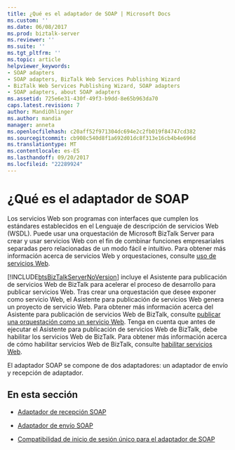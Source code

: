 ```yaml
---
title: ¿Qué es el adaptador de SOAP | Microsoft Docs
ms.custom: ''
ms.date: 06/08/2017
ms.prod: biztalk-server
ms.reviewer: ''
ms.suite: ''
ms.tgt_pltfrm: ''
ms.topic: article
helpviewer_keywords:
- SOAP adapters
- SOAP adapters, BizTalk Web Services Publishing Wizard
- BizTalk Web Services Publishing Wizard, SOAP adapters
- SOAP adapters, about SOAP adapters
ms.assetid: 725e6e31-430f-49f3-b9dd-8e65b963da70
caps.latest.revision: 7
author: MandiOhlinger
ms.author: mandia
manager: anneta
ms.openlocfilehash: c20aff52f971304dc694e2c2fb019f84747cd382
ms.sourcegitcommit: cb908c540d8f1a692d01dc8f313e16cb4b4e696d
ms.translationtype: MT
ms.contentlocale: es-ES
ms.lasthandoff: 09/20/2017
ms.locfileid: "22289924"
---
```

# <a name="what-is-the-soap-adapter"></a>¿Qué es el adaptador de SOAP
Los servicios Web son programas con interfaces que cumplen los estándares establecidos en el Lenguaje de descripción de servicios Web (WSDL). Puede usar una orquestación de Microsoft BizTalk Server para crear y usar servicios Web con el fin de combinar funciones empresariales separadas pero relacionadas de un modo fácil e intuitivo. Para obtener más información acerca de servicios Web y orquestaciones, consulte [uso de servicios Web](../core/using-web-services.md).  
  
 [!INCLUDE[btsBizTalkServerNoVersion](../includes/btsbiztalkservernoversion-md.md)] incluye el Asistente para publicación de servicios Web de BizTalk para acelerar el proceso de desarrollo para publicar servicios Web. Tras crear una orquestación que desee exponer como servicio Web, el Asistente para publicación de servicios Web genera un proyecto de servicio Web. Para obtener más información acerca del Asistente para publicación de servicios Web de BizTalk, consulte [publicar una orquestación como un servicio Web](../core/publishing-an-orchestration-as-a-web-service.md). Tenga en cuenta que antes de ejecutar el Asistente para publicación de servicios Web de BizTalk, debe habilitar los servicios Web de BizTalk. Para obtener más información acerca de cómo habilitar servicios Web de BizTalk, consulte [habilitar servicios Web](../core/enabling-web-services.md).  
  
 El adaptador SOAP se compone de dos adaptadores: un adaptador de envío y recepción de adaptador.  
  
## <a name="in-this-section"></a>En esta sección  
  
-   [Adaptador de recepción SOAP](../core/soap-receive-adapter.md)  
  
-   [Adaptador de envío SOAP](../core/soap-send-adapter.md)  
  
-   [Compatibilidad de inicio de sesión único para el adaptador de SOAP](../core/single-sign-on-support-for-the-soap-adapter.md)